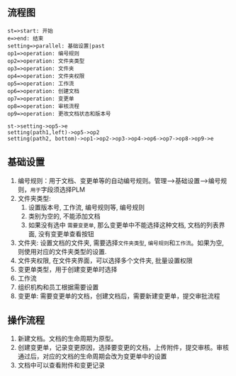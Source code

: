 ## 流程图

```flowchart
st=>start: 开始
e=>end: 结束
setting=>parallel: 基础设置|past
op1=>operation: 编号规则
op2=>operation: 文件夹类型
op3=>operation: 文件夹
op4=>operation: 文件夹权限
op5=>operation: 工作流
op6=>operation: 创建文档
op7=>operation: 变更单
op8=>operation: 审核流程
op9=>operation: 更改文档状态和版本号

st->setting->op5->e
setting(path1,left)->op5->op2
setting(path2, bottom)->op1->op2->op3->op4->op6->op7->op8->op9->e
```

## 基础设置

1. 编号规则：用于文档、变更单等的自动编号规则。管理-->基础设置-->编号规则，`用于`字段须选择PLM
2. 文件夹类型: 
   1. 设置版本号, 工作流, 编号规则等, 编号规则
   2. 类别为空的, 不能添加文档
   3. 如果没有选中 `需要变更单`, 那么变更单中不能选择这种文档, 文档的列表界面, 没有变更单查看按钮
3. 文件夹:  设置文档的文件夹, 需要选择`文件夹类型`, `编号规则`和`工作流`。如果为空, 则使用对应的文件夹类型的设置.
4. 文件夹权限, 在文件夹界面，可以选择多个文件夹, 批量设置权限
5. 变更单类型，用于创建变更单时选择
6. 工作流
7. 组织机构和员工根据需要设置
8. 变更单:  需要变更单的文档，创建文档后，需要新建变更单，提交审批流程

## 操作流程

1. 新建文档。文档的生命周期为原型。
2. 创建变更单，记录变更原因，选择要变更的文档，上传附件，提交审核。审核通过后，对应的文档的生命周期会改为变更单中的设置
3. 文档中可以查看附件和变更记录
